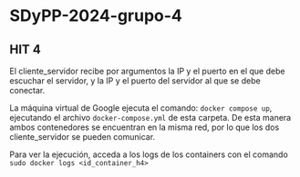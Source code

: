 # SDyPP-2024-grupo-4
## HIT 4

El cliente_servidor recibe por argumentos la IP y el puerto en el que debe escuchar el servidor, y la IP y el puerto del servidor al que se debe conectar.

La máquina virtual de Google ejecuta el comando: ```docker compose up```, ejecutando el archivo ```docker-compose.yml``` de esta carpeta. De esta manera ambos contenedores se encuentran en la misma red, por lo que los dos cliente_servidor se pueden comunicar.

Para ver la ejecución, acceda a los logs de los containers con el comando ```sudo docker logs <id_container_h4>```
